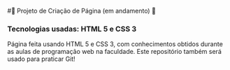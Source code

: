 #:construction: Projeto de Criação de Página (em andamento) :construction:
### Tecnologias usadas: HTML 5 e CSS 3

Página feita usando HTML 5 e CSS 3, com conhecimentos obtidos durante as aulas de programação web na faculdade.
Este repositório também será usado para praticar Git!

